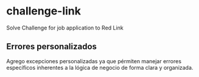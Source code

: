 # challenge-link
Solve Challenge for job application to Red Link

## Errores personalizados
Agrego excepciones personalizadas ya que pérmiten manejar errores específicos inherentes a la lógica de negocio de forma clara y organizada.


